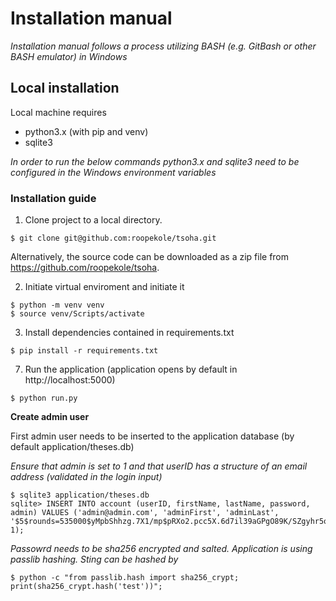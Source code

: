 # Installation manual

_Installation manual follows a process utilizing BASH (e.g. GitBash or other BASH emulator) in Windows_ 

## Local installation

Local machine requires 

- python3.x (with pip and venv)
- sqlite3

_In order to run the below commands python3.x and sqlite3 need to be configured in the Windows environment variables_

### Installation guide

1. Clone project to a local directory.

```
$ git clone git@github.com:roopekole/tsoha.git
```

Alternatively, the source code can be downloaded as a zip file from https://github.com/roopekole/tsoha.

2. Initiate virtual enviroment and initiate it
```
$ python -m venv venv
$ source venv/Scripts/activate
```

3. Install dependencies contained in requirements.txt

```
$ pip install -r requirements.txt
```

7. Run the application (application opens by default in http://localhost:5000)
```
$ python run.py
```


**Create admin user**

First admin user needs to be inserted to the application database (by default application/theses.db)

_Ensure that admin is set to 1 and that userID has a structure of an email address (validated in the login input)_


```
$ sqlite3 application/theses.db 
sqlite> INSERT INTO account (userID, firstName, lastName, password, admin) VALUES ('admin@admin.com', 'adminFirst', 'adminLast', '$5$rounds=535000$yMpbShhzg.7X1/mp$pRXo2.pcc5X.6d7il39aGPgO89K/SZgyhr5oNSCG1Z/', 1);
```

_Passowrd needs to be sha256 encrypted and salted. Application is using passlib hashing. Sting can be hashed by_
```
$ python -c "from passlib.hash import sha256_crypt; print(sha256_crypt.hash('test'))";
```